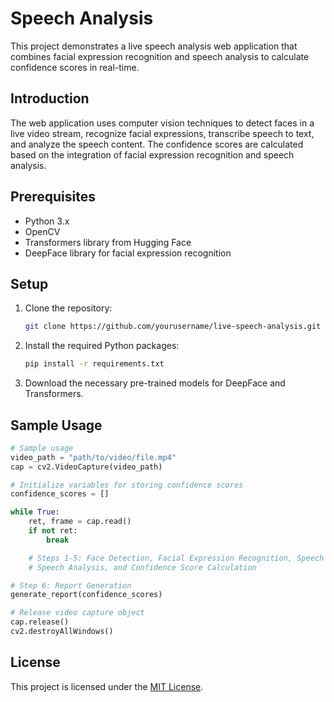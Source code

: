 # Speech Analysis

This project demonstrates a live speech analysis web application that combines facial expression recognition and speech analysis to calculate confidence scores in real-time.

## Introduction

The web application uses computer vision techniques to detect faces in a live video stream, recognize facial expressions, transcribe speech to text, and analyze the speech content. The confidence scores are calculated based on the integration of facial expression recognition and speech analysis.

## Prerequisites

- Python 3.x
- OpenCV
- Transformers library from Hugging Face
- DeepFace library for facial expression recognition

## Setup

1. Clone the repository:

   ```bash
   git clone https://github.com/yourusername/live-speech-analysis.git
   ```

2. Install the required Python packages:

   ```bash
   pip install -r requirements.txt
   ```

3. Download the necessary pre-trained models for DeepFace and Transformers.


## Sample Usage

```python
# Sample usage
video_path = "path/to/video/file.mp4"
cap = cv2.VideoCapture(video_path)

# Initialize variables for storing confidence scores
confidence_scores = []

while True:
    ret, frame = cap.read()
    if not ret:
        break

    # Steps 1-5: Face Detection, Facial Expression Recognition, Speech Transcription,
    # Speech Analysis, and Confidence Score Calculation

# Step 6: Report Generation
generate_report(confidence_scores)

# Release video capture object
cap.release()
cv2.destroyAllWindows()
```

## License

This project is licensed under the [MIT License](LICENSE).